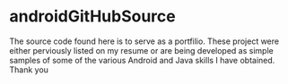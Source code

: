 androidGitHubSource
===================
The source code found here is to serve as a portfilio.
These project were either perviously listed on my resume or are being developed as simple samples of some of the
various Android and Java skills I have obtained.
Thank you 
